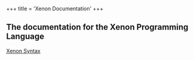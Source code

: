 +++
title = 'Xenon Documentation'
+++

## The documentation for the Xenon Programming Language

[Xenon Syntax](/docs/syntax)
